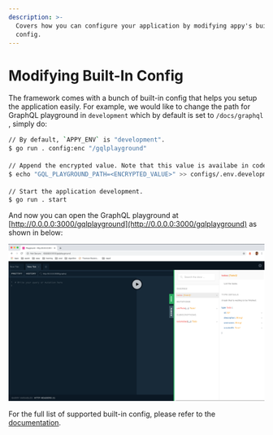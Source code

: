 ```yaml
---
description: >-
  Covers how you can configure your application by modifying appy's built-in
  config.
---
```


# Modifying Built-In Config

The framework comes with a bunch of built-in config that helps you setup the application easily. For example, we would like to change the path for GraphQL playground in `development` which by default is set to `/docs/graphql` , simply do:

```bash
// By default, `APPY_ENV` is "development".
$ go run . config:enc "/gqlplayground"

// Append the encrypted value. Note that this value is availabe in codebase as `app.Config.GQLPlaygroundPath`.
$ echo "GQL_PLAYGROUND_PATH=<ENCRYPTED_VALUE>" >> configs/.env.development

// Start the application development.
$ go run . start
```

And now you can open the GraphQL playground at [http://0.0.0.0:3000/gqlplayground](http://0.0.0.0:3000/gqlplayground) as shown in below:

![GraphQL Playground](../.gitbook/assets/screenshot-2020-03-31-at-8.51.00-pm.png)

For the full list of supported built-in config, please refer to the [documentation](https://pkg.go.dev/github.com/appist/appy?tab=doc#Config).

